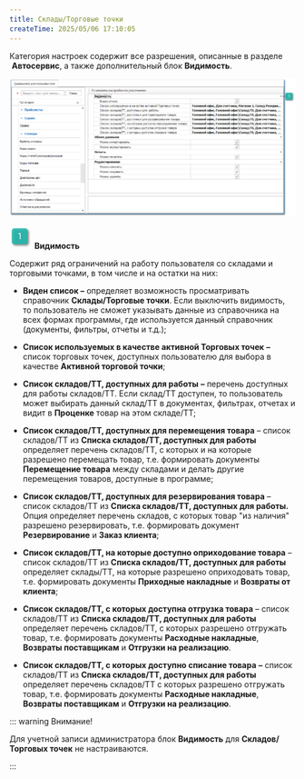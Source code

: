 ```yaml
---
title: Склады/Торговые точки
createTime: 2025/05/06 17:10:05
---
```

Категория настроек содержит все разрешения, описанные в разделе  **Автосервис**, а также дополнительный блок **Видимость**.

![](../../../../../assets/specification/image278.png)

![](../../../../../assets/specification/image006.png) **Видимость**

Содержит ряд ограничений на работу пользователя со складами и торговыми точками, в том числе и на остатки на них:

- **Виден список –** определяет возможность просматривать справочник **Склады/Торговые точки**. Если выключить видимость, то пользователь не сможет указывать данные из справочника на всех формах программы, где используется данный справочник (документы, фильтры, отчеты и т.д.);

- **Список используемых в качестве активной Торговых точек** **–** список торговых точек, доступных пользователю для выбора в качестве **Активной торговой точки**;

- **Список складов/ТТ, доступных для работы** **–** перечень доступных для работы складов/ТТ. Если склад/ТТ доступен, то пользователь может выбирать данный склад/ТТ в документах, фильтрах, отчетах и видит в **Проценке** товар на этом складе/ТТ;

- **Список складов/ТТ, доступных для перемещения товара** – список складов/ТТ из **Списка складов/ТТ, доступных для работы** определяет перечень складов/ТТ, с которых и на которые разрешено перемещать товар, т.е. формировать документы **Перемещение товара** между складами и делать другие перемещения товаров, доступные в программе;

- **Список складов/ТТ, доступных для резервирования товара** – список складов/ТТ из **Списка складов/ТТ, доступных для работы.** Опция определяет перечень складов, с которых товар "из наличия" разрешено резервировать, т.е. формировать документ **Резервирование** и **Заказ клиента**;

- **Список складов/ТТ, на которые доступно оприходование товара** – список складов/ТТ из **Списка складов/ТТ, доступных для работы** определяет склады/ТТ, на которые разрешено оприходовать товар, т.е. формировать документы **Приходные накладные** и **Возвраты от клиента**;

- **Список складов/ТТ, с которых доступна отгрузка товара** –  список складов/ТТ из **Списка складов/ТТ, доступных для работы** определяет перечень складов/ТТ, с которых разрешено отгружать товар, т.е. формировать документы **Расходные накладные**, **Возвраты поставщикам** и **Отгрузки на реализацию**.

- **Список складов/ТТ, с которых доступно списание товара** **–** список складов/ТТ из **Списка складов/ТТ, доступных для работы** определяет перечень складов/ТТ с которых разрешено отгружать товар, т.е. формировать документы **Расходные накладные**, **Возвраты поставщикам** и **Отгрузки на реализацию**.

::: warning Внимание!

Для учетной записи администратора блок **Видимость** для **Складов/Торговых точек** не настраиваются.

:::

